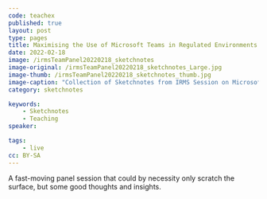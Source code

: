 ```yaml
---
code: teachex
published: true
layout: post
type: pages
title: Maximising the Use of Microsoft Teams in Regulated Environments
date: 2022-02-18
image: /irmsTeamPanel20220218_sketchnotes
image-original: /irmsTeamPanel20220218_sketchnotes_Large.jpg
image-thumb: /irmsTeamPanel20220218_sketchnotes_thumb.jpg
image-caption: "Collection of Sketchnotes from IRMS Session on Microsoft Teams"
category: sketchnotes

keywords:
    - Sketchnotes
    - Teaching
speaker:

tags:
    - live
cc: BY-SA
---
```


A fast-moving panel session that could by necessity only scratch the surface, but some good thoughts and insights.
